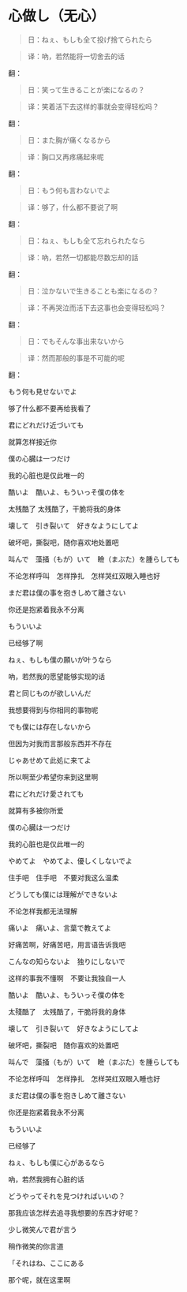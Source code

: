 # 心做し（无心）

> 日：ねぇ、もしも全て投げ捨てられたら

> 译：吶，若然能将一切舍去的话

  翻：

> 日：笑って生きることが楽になるの？

> 译：笑着活下去这样的事就会变得轻松吗？

  翻：
  
> 日：また胸が痛くなるから

> 译：胸口又再疼痛起來呢

  翻：

> 日：もう何も言わないでよ

> 译：够了，什么都不要说了啊

  翻：
  
> 日：ねぇ、もしも全て忘れられたなら

> 译：吶，若然一切都能尽数忘却的話

  翻：

> 日：泣かないで生きることも楽になるの？

> 译：不再哭泣而活下去这事也会变得轻松吗？

  翻：

> 日：でもそんな事出来ないから

> 译：然而那般的事是不可能的呢

  翻：

もう何も見せないでよ

够了什么都不要再给我看了

君にどれだけ近づいても

就算怎样接近你

僕の心臓は一つだけ

我的心脏也是仅此唯一的

酷いよ　酷いよ、もういっそ僕の体を

太残酷了 太残酷了，干脆将我的身体

壊して　引き裂いて　好きなようにしてよ

破坏吧，撕裂吧，随你喜欢地处置吧

叫んで　藻掻（もが）いて　瞼（まぶた）を腫らしても

不论怎样呼叫　怎样挣扎　怎样哭红双眼入睡也好

まだ君は僕の事を抱きしめて離さない

你还是抱紧着我永不分离

もういいよ

已经够了啊

ねぇ、もしも僕の願いが叶うなら

吶，若然我的愿望能够实现的话

君と同じものが欲しいんだ

我想要得到与你相同的事物呢

でも僕には存在しないから

但因为对我而言那般东西并不存在

じゃあせめて此処に来てよ

所以啊至少希望你来到这里啊

君にどれだけ愛されても

就算有多被你所爱

僕の心臓は一つだけ

我的心脏也是仅此唯一的

やめてよ　やめてよ、優しくしないでよ

住手吧　住手吧　不要对我这么温柔

どうしても僕には理解ができないよ

不论怎样我都无法理解

痛いよ　痛いよ、言葉で教えてよ

好痛苦啊，好痛苦吧，用言语告诉我吧

こんなの知らないよ　独りにしないで

这样的事我不懂啊　不要让我独自一人

酷いよ　酷いよ、もういっそ僕の体を

太殘酷了　太残酷了，干脆将我的身体

壊して　引き裂いて　好きなようにしてよ

破坏吧，撕裂吧　随你喜欢的处置吧

叫んで　藻掻（もが）いて　瞼（まぶた）を腫らしても

不论怎样呼叫　怎样挣扎　怎样哭红双眼入睡也好

まだ君は僕の事を抱きしめて離さない

你还是抱紧着我永不分离

もういいよ

已经够了

ねぇ、もしも僕に心があるなら

吶，若然我拥有心脏的话

どうやってそれを見つければいいの？

那我应该怎样去追寻我想要的东西才好呢？

少し微笑んで君が言う

稍作微笑的你言道

「それはね、ここにある

那个呢，就在这里啊
